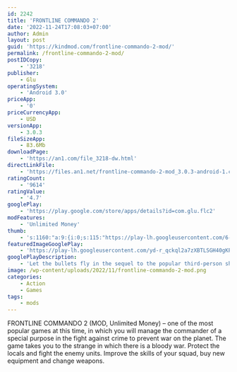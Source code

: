 ```yaml
---
id: 2242
title: 'FRONTLINE COMMANDO 2'
date: '2022-11-24T17:08:03+07:00'
author: Admin
layout: post
guid: 'https://kindmod.com/frontline-commando-2-mod/'
permalink: /frontline-commando-2-mod/
postIDCopy:
    - '3218'
publisher:
    - Glu
operatingSystem:
    - 'Android 3.0'
priceApp:
    - '0'
priceCurrencyApp:
    - USD
versionApp:
    - 3.0.3
fileSizeApp:
    - 83.6Mb
downloadPage:
    - 'https://an1.com/file_3218-dw.html'
directLinkFile:
    - 'https://files.an1.net/frontline-commando-2-mod_3.0.3-android-1.com.apk'
ratingCount:
    - '9614'
ratingValue:
    - '4.7'
googlePlay:
    - 'https://play.google.com/store/apps/details?id=com.glu.flc2'
modFeatures:
    - 'Unlimited Money'
thumb:
    - 's:1160:"a:9:{i:0;s:115:"https://play-lh.googleusercontent.com/6-PX2uB295GwwwDgqDTaVDkF6X3lsNOQ1c2vk_S6reaYfSNUY0AvOWldqt-fPTrJtgM=w526-h296";i:1;s:116:"https://play-lh.googleusercontent.com/7QowHdl6Yu8ts9A3jD7UxkFc8T1Qb2oH0Z1K0rdiTaBfqMnVtzFwwpnk5rfD2omG1nNX=w526-h296";i:2;s:116:"https://play-lh.googleusercontent.com/gHqF1Gu0GtrXJVUKBNS--Uf7giPeK6dyTMkVFfODSRjkSk-0IY6EcMUCo_urEDKgJkhv=w526-h296";i:3;s:114:"https://play-lh.googleusercontent.com/dWW881FXa1p5GPJZjPK6cp1zjJ_dzIvhb4SRRa088vBxnQKA4jN45-NMMNeVP65erQ=w526-h296";i:4;s:116:"https://play-lh.googleusercontent.com/qu5MSXlRwpPQTr1YesCHr1DKtFK78Tgawl_Ym0pIf-d6c5nklNVXNC5zl8-rID9J1tgB=w526-h296";i:5;s:116:"https://play-lh.googleusercontent.com/ikNSim1hftCDmKJogKDedfGvm8tyqSM88BNY7mxejht3WIMJKKhNh4A1rnQPAg30Mx6J=w526-h296";i:6;s:114:"https://play-lh.googleusercontent.com/9znVzQIwgOpCrJg38AdP0bvRNF95hOCa2VWozahyxqu5W0K6Et_gsxrEhmqrzd7uIw=w526-h296";i:7;s:115:"https://play-lh.googleusercontent.com/sCo33OkFrecOeAzQNpM96mKt1VREE_M9CD_8Cr7rt66Z4rTfliB-kZQUGt5TNvNlEjg=w526-h296";i:8;s:115:"https://play-lh.googleusercontent.com/Ade2NrwZOMxKqTJ4w8kdR7RH7wpG9LRsRvc27nPLmfDa8UQ9dUxHQom151YKsqJa3AM=w526-h296";}";'
featuredImageGooglePlay:
    - 'https://play-lh.googleusercontent.com/yd-r_qckql2a7zXBTLSGH40gKPJgAc2oiOD9Te11-4k_vhKgvG9xxadKSX0T7qVGMi0'
googlePlayDescription:
    - 'Let the bullets fly in the sequel to the popular third-person shooter, Frontline Commando!Betrayed and left for dead on the battlefield, you must build your team of mercenaries and exact a war of revenge against your enemies.ASSEMBLE YOUR ELITE SQUAD.'
image: /wp-content/uploads/2022/11/frontline-commando-2-mod.png
categories:
    - Action
    - Games
tags:
    - mods
---
```


FRONTLINE COMMANDO 2 (MOD, Unlimited Money) – one of the most popular games at this time, in which you will manage the commander of a special purpose in the fight against crime to prevent war on the planet. The game takes you to the strange in which there is a bloody war. Protect the locals and fight the enemy units. Improve the skills of your squad, buy new equipment and change weapons.